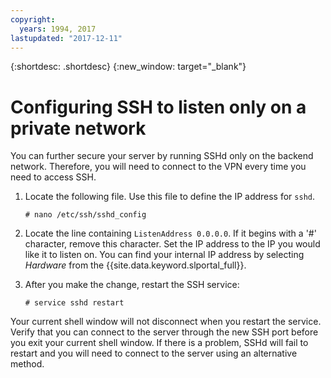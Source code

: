 ```yaml
---
copyright:
  years: 1994, 2017
lastupdated: "2017-12-11"
---
```


{:shortdesc: .shortdesc}
{:new_window: target="_blank"}

# Configuring SSH to listen only on a private network

You can further secure your server by running SSHd only on the backend network. Therefore, you will need to connect to the VPN every time you need to access SSH.

1. Locate the following file. Use this file to define the IP address for `sshd`.

    ```# nano /etc/ssh/sshd_config```

2. Locate the line containing `ListenAddress 0.0.0.0`. If it begins with a '#' character, remove this character. Set the IP address to the IP you would like it to listen on. You can find your internal IP address by selecting *Hardware* from the {{site.data.keyword.slportal_full}}.
3. After you make the change, restart the SSH service:

    ```# service sshd restart```

Your current shell window will not disconnect when you restart the service. Verify that you can connect to the server through the new SSH port before you exit your current shell window. If there is a problem, SSHd will fail to restart and you will need to connect to the server using an alternative method.
